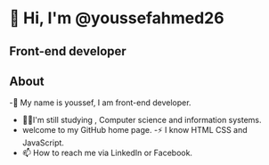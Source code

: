 # 👋 Hi, I'm @youssefahmed26
## Front-end developer
## About
-🌱 My name is youssef, I am front-end developer.
- 👨‍💻I'm still studying , Computer science and information systems.
- welcome to my GitHub home page.
-⚡ I know HTML CSS and JavaScript.
- 📫 How to reach me via LinkedIn or Facebook.

<!---
youssefahmed26/youssefahmed26 is a ✨ special ✨ repository because its `README.md` (this file) appears on your GitHub profile.
You can click the Preview link to take a look at your changes.
--->


